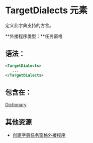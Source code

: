 
# <a name="targetdialects-element"></a>TargetDialects 元素
定义此字典支持的方言。

 **外接程序类型：**任务窗格


## <a name="syntax:"></a>语法：


```XML
<TargetDialects>
   ...
</TargetDialects>
```


## <a name="contained-in:"></a>包含在：

[Dictionary](../../reference/manifest/dictionary.md)


## <a name="additional-resources"></a>其他资源



- [创建字典任务窗格外接程序](../../docs/word/dictionary-task-pane-add-ins.md)
    
